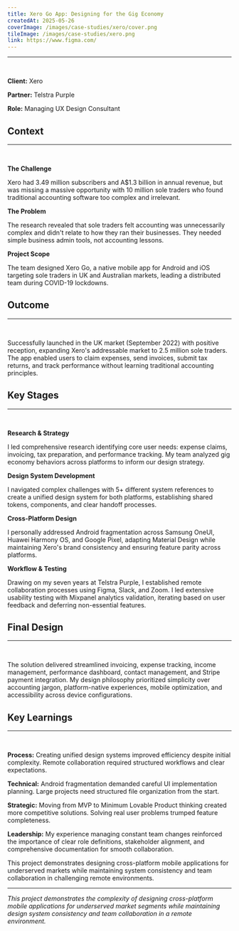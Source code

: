 ```yaml
---
title: Xero Go App: Designing for the Gig Economy
createdAt: 2025-05-26
coverImage: /images/case-studies/xero/cover.png
tileImage: /images/case-studies/xero.png
link: https://www.figma.com/
---
```


---

<br>

**Client:** Xero

**Partner:** Telstra Purple

**Role:** Managing UX Design Consultant


## Context
---
<br>

**The Challenge**

Xero had 3.49 million subscribers and A$1.3 billion in annual revenue, but was missing a massive opportunity with 10 million sole traders who found traditional accounting software too complex and irrelevant.

**The Problem**

The research revealed that sole traders felt accounting was unnecessarily complex and didn't relate to how they ran their businesses. They needed simple business admin tools, not accounting lessons.

**Project Scope**

The team designed Xero Go, a native mobile app for Android and iOS targeting sole traders in UK and Australian markets, leading a distributed team during COVID-19 lockdowns.

## Outcome
---
<br>

Successfully launched in the UK market (September 2022) with positive reception, expanding Xero's addressable market to 2.5 million sole traders. The app enabled users to claim expenses, send invoices, submit tax returns, and track performance without learning traditional accounting principles.

## Key Stages
---
<br>

**Research & Strategy**

I led comprehensive research identifying core user needs: expense claims, invoicing, tax preparation, and performance tracking. My team analyzed gig economy behaviors across platforms to inform our design strategy.

**Design System Development**

I navigated complex challenges with 5+ different system references to create a unified design system for both platforms, establishing shared tokens, components, and clear handoff processes.

**Cross-Platform Design**

I personally addressed Android fragmentation across Samsung OneUI, Huawei Harmony OS, and Google Pixel, adapting Material Design while maintaining Xero's brand consistency and ensuring feature parity across platforms.

**Workflow & Testing**

Drawing on my seven years at Telstra Purple, I established remote collaboration processes using Figma, Slack, and Zoom. I led extensive usability testing with Mixpanel analytics validation, iterating based on user feedback and deferring non-essential features.

## Final Design
---
<br>

The solution delivered streamlined invoicing, expense tracking, income management, performance dashboard, contact management, and Stripe payment integration. My design philosophy prioritized simplicity over accounting jargon, platform-native experiences, mobile optimization, and accessibility across device configurations.

## Key Learnings
---
<br>

**Process:** Creating unified design systems improved efficiency despite initial complexity. Remote collaboration required structured workflows and clear expectations.

**Technical:** Android fragmentation demanded careful UI implementation planning. Large projects need structured file organization from the start.

**Strategic:** Moving from MVP to Minimum Lovable Product thinking created more competitive solutions. Solving real user problems trumped feature completeness.

**Leadership:** My experience managing constant team changes reinforced the importance of clear role definitions, stakeholder alignment, and comprehensive documentation for smooth collaboration.

This project demonstrates designing cross-platform mobile applications for underserved markets while maintaining system consistency and team collaboration in challenging remote environments.

----------

_This project demonstrates the complexity of designing cross-platform mobile applications for underserved market segments while maintaining design system consistency and team collaboration in a remote environment._